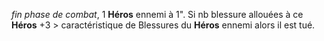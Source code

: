 _fin phase de combat_, 1 __Héros__ ennemi à 1". Si nb blessure allouées à ce __Héros__ +3 > caractéristique de Blessures du __Héros__ ennemi alors il est tué.